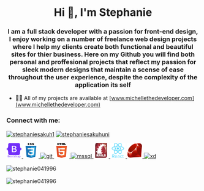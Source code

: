 <h1 align="center">Hi 👋, I'm Stephanie</h1>

<h3 align="center">I am a full stack developer with a passion for front-end design, I enjoy working on a number of freelance web design projects where I help my clients create both functional and beautiful sites for thier business. Here on my Github you will find both personal and proffesional projects that reflect my passion for sleek modern designs that maintain a scense of ease throughout the user experience, despite the complexity of the application its self</h3>

- 👨‍💻 All of my projects are available at [www.michellethedeveloper.com](www.michellethedeveloper.com)

<h3 align="left">Connect with me:</h3>
<p align="left">
<a href="https://twitter.com/stephaniesakuh1" target="blank"><img align="center" src="https://cdn.jsdelivr.net/npm/simple-icons@3.0.1/icons/twitter.svg" alt="stephaniesakuh1" height="30" width="40" /></a>
<a href="https://linkedin.com/in/stephaniesakuhuni" target="blank"><img align="center" src="https://cdn.jsdelivr.net/npm/simple-icons@3.0.1/icons/linkedin.svg" alt="stephaniesakuhuni" height="30" width="40" /></a>
</p>


<p align="left"> <a href="https://getbootstrap.com" target="_blank"> <img src="https://raw.githubusercontent.com/devicons/devicon/master/icons/bootstrap/bootstrap-plain-wordmark.svg" alt="bootstrap" width="40" height="40"/> </a> <a href="https://www.w3schools.com/css/" target="_blank"> <img src="https://raw.githubusercontent.com/devicons/devicon/master/icons/css3/css3-original-wordmark.svg" alt="css3" width="40" height="40"/> </a> <a href="https://git-scm.com/" target="_blank"> <img src="https://www.vectorlogo.zone/logos/git-scm/git-scm-icon.svg" alt="git" width="40" height="40"/> </a> <a href="https://www.w3.org/html/" target="_blank"> <img src="https://raw.githubusercontent.com/devicons/devicon/master/icons/html5/html5-original-wordmark.svg" alt="html5" width="40" height="40"/> </a> <a href="https://www.microsoft.com/en-us/sql-server" target="_blank"> <img src="https://cdn.worldvectorlogo.com/logos/microsoft-sql-server.svg" alt="mssql" width="40" height="40"/> </a> <a href="https://rubyonrails.org" target="_blank"> <img src="https://raw.githubusercontent.com/devicons/devicon/master/icons/rails/rails-original-wordmark.svg" alt="rails" width="40" height="40"/> </a> <a href="https://reactjs.org/" target="_blank"> <img src="https://raw.githubusercontent.com/devicons/devicon/master/icons/react/react-original-wordmark.svg" alt="react" width="40" height="40"/> </a> <a href="https://www.ruby-lang.org/en/" target="_blank"> <img src="https://raw.githubusercontent.com/devicons/devicon/master/icons/ruby/ruby-original.svg" alt="ruby" width="40" height="40"/> </a> <a href="https://www.adobe.com/products/xd.html" target="_blank"> <img src="https://cdn.worldvectorlogo.com/logos/adobe-xd.svg" alt="xd" width="40" height="40"/> </a> </p>

<p><img align="center" src="https://github-readme-stats.vercel.app/api/top-langs?username=stephanie041996&show_icons=true&locale=en&layout=compact" alt="stephanie041996" /></p>

<p><img align="center" src="https://github-readme-streak-stats.herokuapp.com/?user=stephanie041996&" alt="stephanie041996" /></p>
